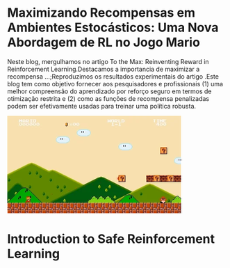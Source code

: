 # Maximizando Recompensas em Ambientes Estocásticos: Uma Nova Abordagem de RL no Jogo Mario
Neste blog, mergulhamos no artigo To the Max: Reinventing Reward in Reinforcement Learning.Destacamos a importancia de maximizar a recompensa ...;Reproduzimos os resultados experimentais do artigo .Este blog tem como objetivo fornecer aos pesquisadores e profissionais (1) uma melhor compreensão do aprendizado por reforço seguro em termos de otimização restrita e (2) como as funções de recompensa penalizadas podem ser efetivamente usadas para treinar uma política robusta.

![Super Mario GIF](supermario_gif.webp)

# Introduction to Safe Reinforcement Learning

